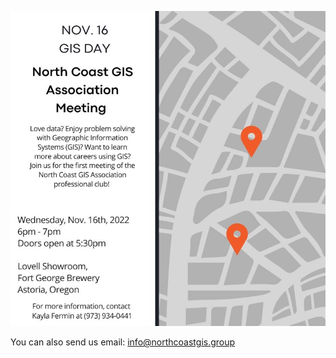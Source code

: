 ![Meeting Announcement](images/meeting.jpg)

You can also send us email: <a href="mailto:info@northcoastgis.group">info@northcoastgis.group</a>
